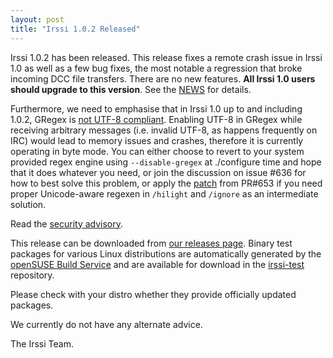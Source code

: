 ```yaml
---
layout: post
title: "Irssi 1.0.2 Released"
---
```


Irssi 1.0.2 has been released. This release fixes a remote crash issue
in Irssi 1.0 as well as a few bug fixes, the most notable a regression
that broke incoming DCC file transfers. There are no new
features. **All Irssi 1.0 users should upgrade to this version**. See the
[NEWS](/NEWS/#v1-0-2) for
details.

Furthermore, we need to emphasise that in Irssi 1.0 up to and
including 1.0.2, GRegex is [not UTF-8
compliant](https://github.com/irssi/irssi/issues/636). Enabling UTF-8
in GRegex while receiving arbitrary messages (i.e. invalid UTF-8, as
happens frequently on IRC) would lead to memory issues and crashes,
therefore it is currently operating in byte mode. You can either
choose to revert to your system provided regex engine using
`--disable-gregex` at ./configure time and hope that it does whatever
you need, or join the discussion on issue #636 for how to best solve
this problem, or apply the
[patch](https://github.com/irssi/irssi/pull/653.patch) from PR#653 if
you need proper Unicode-aware regexen in `/hilight` and `/ignore` as
an intermediate solution.

Read the [security advisory](/security/html/irssi_sa_2017_03).


This release can be downloaded from [our releases
page](/NEWS/#v1-0-2). Binary test packages
for various Linux distributions are automatically generated by the
[openSUSE Build Service](https://build.opensuse.org/) and are
available for download in the
[irssi-test](https://software.opensuse.org/download.html?project=home:ailin_nemui:irssi-test;package=irssi)
repository.

Please check with your distro whether they provide officially updated
packages.

We currently do not have any alternate advice.

The Irssi Team.
